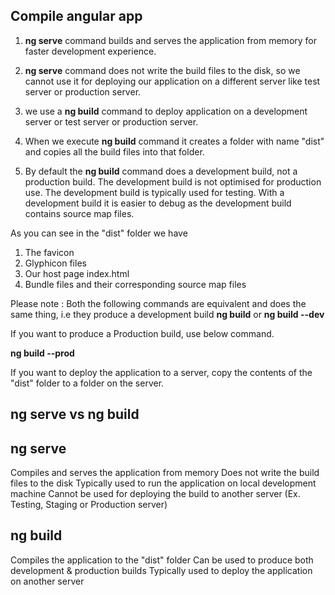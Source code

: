 Compile angular app
--------------------------

1. **ng serve** command builds and serves the application from memory for faster development experience. 

2. **ng serve** command does not write the build files to the disk, so we cannot use it for deploying our application on a different server like test server or production server.

3. we use a **ng build** command to deploy application on a development server or test server or production server.

4. When we execute **ng build** command it creates a folder with name "dist" and copies all the build files into that folder.

5. By default the **ng build** command does a development build, not a production build. The development build is not optimised for production use. The development build is typically used for testing. With a development build it is easier to debug as the development build contains source map files.

As you can see in the "dist" folder we have 
1. The favicon
2. Glyphicon files
3. Our host page index.html
4. Bundle files and their corresponding source map files

Please note : Both the following commands are equivalent and does the same thing, i.e they produce a development build
**ng build** or **ng build --dev**

If you want to produce a Production build, use below command.

**ng build --prod**

If you want to deploy the application to a server, copy the contents of the "dist" folder to a folder on the server.

ng serve vs ng build
-------------------------------------------

ng serve
---------------
Compiles and serves the application from memory
Does not write the build files to the disk
Typically used to run the application on local development machine
Cannot be used for deploying the build to another server (Ex. Testing, Staging or Production server)

ng build
---------------
Compiles the application to the "dist" folder
Can be used to produce both development & production builds
Typically used to deploy the application on another server

